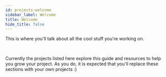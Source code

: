 ```yaml
---
id: projects-welcome
sidebar_label: Welcome
title: Welcome
hide_title: false
---
```


This is where you'll talk about all the cool stuff you're working on.

<br>

Currently the projects listed here explore this guide and resources to help you grow your project. As you do, it is expected that you'll replace these sections with your own projects :)

<br>

